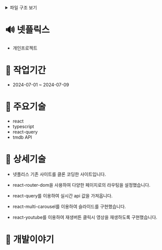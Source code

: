 <details>
<summary>파일 구조 보기</summary>
src<br/>
 ┣ components<br/>
 ┃ ┣ Content.js<br/>
 ┃ ┣ MapPing.js<br/>
 ┃ ┗ Ping.js<br/>
 ┣ img<br/>
 ┃ ┗ map.png<br/>
 ┣ App.css<br/>
 ┣ App.js<br/>
 ┣ index.css<br/>
 ┗ index.js<br/>
</details>

# 🔊 넷플릭스 
- 개인프로젝트

# 📅 작업기간
- 2024-07-01 ~ 2024-07-09

# 📍 주요기술
- react
- typescript
- react-query
- tmdb API

# 🔦 상세기술
- 넷플리스 기존 사이트를 클론 코딩한 사이트입니다.

- react-router-dom을 사용하여 다양한 페이지로의 라우팅을 설정했습니다.

- react-query를 이용하여 실시간 api 값을 가져옵니다.

- react-multi-carousel를 이용하여 슬라이드를 구현했습니다.

- react-youtube를 이용하여 재생버튼 클릭시 영상을 재생하도록 구현했습니다.

# 📕 개발이야기
